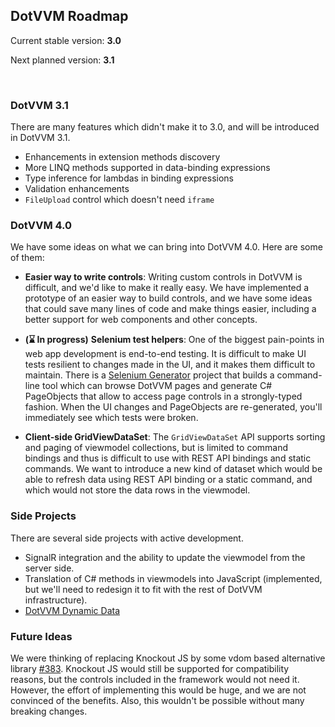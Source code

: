 ## DotVVM Roadmap

Current stable version: **3.0**

Next planned version:   **3.1**

<br />

### DotVVM 3.1

There are many features which didn't make it to 3.0, and will be introduced in DotVVM 3.1.

* Enhancements in extension methods discovery
* More LINQ methods supported in data-binding expressions
* Type inference for lambdas in binding expressions
* Validation enhancements
* `FileUpload` control which doesn't need `iframe`

### DotVVM 4.0

We have some ideas on what we can bring into DotVVM 4.0. Here are some of them:

* **Easier way to write controls**: Writing custom controls in DotVVM is difficult, and we'd like to make it really easy. We have implemented a prototype of an easier way to build controls, and we have some ideas that could save many lines of code and make things easier, including a better support for web components and other concepts.

* **(⌛ In progress)** **Selenium test helpers**: One of the biggest pain-points in web app development is end-to-end testing. It is difficult to make UI tests resilient to changes made in the UI, and it makes them difficult to maintain. There is a [Selenium Generator](https://github.com/riganti/dotvvm-selenium-generator) project that builds a command-line tool which can browse DotVVM pages and generate C# PageObjects that allow to access page controls in a strongly-typed fashion. When the UI changes and PageObjects are re-generated, you'll immediately see which tests were broken.

* **Client-side GridViewDataSet**: The `GridViewDataSet` API supports sorting and paging of viewmodel collections, but is limited to command bindings and thus is difficult to use with REST API bindings and static commands. We want to introduce a new kind of dataset which would be able to refresh data using REST API binding or a static command, and which would not store the data rows in the viewmodel.

### Side Projects

There are several side projects with active development. 

* SignalR integration and the ability to update the viewmodel from the server side.
* Translation of C# methods in viewmodels into JavaScript (implemented, but we'll need to redesign it to fit with the rest of DotVVM infrastructure).
* [DotVVM Dynamic Data](https://github.com/riganti/dotvvm-dynamic-data)

### Future Ideas

We were thinking of replacing Knockout JS by some vdom based alternative library [#383](https://github.com/riganti/dotvvm/issues/383). Knockout JS would still be supported for compatibility reasons, but the controls included in the framework would not need it. However, the effort of implementing this would be huge, and we are not convinced of the benefits. Also, this wouldn't be possible without many breaking changes.
